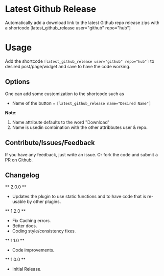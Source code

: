 # Latest Github Release
Automatically add a download link to the latest Github repo release zips with a shortcode [latest_github_release user="github" repo="hub"]

# Usage
Add the shortcode ```[latest_github_release user="github" repo="hub"]``` to desired post/page/widget and save to have the code working.

## Options
One can add some customization to the shortcode such as 

* Name of the button = ```[latest_github_release name="Desired Name"]```

**Note:** 
1. Name attribute defaults to the word "Download"
1. Name is usedin combination with the other attribbutes user & repo.

## Contribute/Issues/Feedback
If you have any feedback, just write an issue. Or fork the code and submit a PR [on Github](https://github.com/bahiirwa/Latest-Github-Release).

## Changelog

** 2.0.0 **
- Updates the plugin to use static functions and to have code that is re-usable by other plugins.

** 1.2.0 **
- Fix Caching errors.
- Better docs.
- Coding style/consistency fixes.

** 1.1.0 **
- Code improvements.

** 1.0.0 **
- Initial Release.
